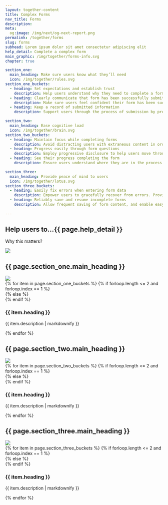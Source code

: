 ```yaml
---
layout: together-content
title: Complex Forms
nav_title: Forms
description: 
meta:
  og:image: /img/next/og-next-report.png
permalink: /together/forms
slug: forms
subhead: Lorem ipsum dolor sit amet consectetur adipiscing elit
help_detail: Complete a complex form
main_graphic: /img/together/forms-info.svg
chapter: true

section_one:
  main_heading: Make sure users know what they’ll need
  icon: /img/together/rules.svg
section_one_buckets: 
  - heading: Set expectations and establish trust
    description: Help users understand why they need to complete a form, what information will be needed to complete form, why we are asking for specific data, and what will be done with the data they are providing. 
  - heading: Clearly communicate that form has been successfully submitted
    description: Make sure users feel confident their form has been successfully submitted. Provide next steps, if available.
  - heading: Keep a record of submitted information
    description: Support users through the process of submission by providing an easily printed or downloadable summary of submitted information and any information they will need in order follow up on status.  

section_two:
  main_heading: Ease cognitive load
  icon: /img/together/brain.svg
section_two_buckets: 
  - heading: Maintain focus while completing forms
    description: Avoid distracting users with extraneous content in order to ensure focus is centered on form content and encourage users to successfully complete form.
  - heading: Progress easily through form questions
    description: Employ progressive disclosure to help users move through the form in a clear way that supports them when they are stressed or cognitively overwhelmed and progress from easy to hard questions.
  - heading: See their progress completing the form
    description: Ensure users understand where they are in the process of completing a form, and feel confident they know next steps in moving through form completion. 

section_three:
  main_heading: Provide peace of mind to users
  icon: /img/together/lotus.svg
section_three_buckets: 
  - heading: Easily fix errors when entering form data
    description: Empower users to gracefully recover from errors. Provide complete information on how to recover from errors. 
  - heading: Reliably save and resume incomplete forms
    description: Allow frequent saving of form content, and enable easy return to finish completing form, if outside distractions become overwhelming or a user cannot complete the form in a single session. 
 
---
```


<!-- top section -->
<section class="text-center margin-y-6">
  <div class="border-bottom-1px border-top-0 border-left-0 border-right-0 border-dashed">
    <h2 class="font-sans-xl">
      Help users to...<span class="font-sans-xl text-base">{{ page.help_detail }}</span>
    </h2>
  </div>
  <p class="font-sans-2xl text-bold">Why this matters?</p>
  <img class="width-desktop" src="{{ site.baseurl }}{{ page.main_graphic }}">
</section>

<!-- section one -->
<section class="together-section">      
  <h2 class="text-center font-sans-2xl text-base-dark text-normal">
    {{ page.section_one.main_heading }}
  </h2>
  <div class="display-flex flex-row flex-justify-center margin-bottom-4">
    <img class="width-9" src="{{ site.baseurl }}{{ page.section_one.icon }}">
  </div>  
  <div class="grid-container">
    <div class="grid-row grid-gap-2">
      {% for item in page.section_one_buckets %}
      {% if forloop.length <= 2 and forloop.index == 1 %}
        <div class="tablet:grid-col-4 tablet:grid-offset-2">
      {% else %}
        <div class="tablet:grid-col-4">
      {% endif  %}
          <div class="together-section__header border-top-105 border-primary">
            <h3 class="together-section__heading">
            {{ item.heading }}
            </h3>
            <p>{{ item.description | markdownify }}</p>
          </div>
        </div>  
      {% endfor %}
    </div>
  </div>
</section>

<!-- section two -->
<section class="together-section">      
  <h2 class="text-center font-sans-2xl text-base-dark text-normal">
    {{ page.section_two.main_heading }}
  </h2>
  <div class="display-flex flex-row flex-justify-center margin-bottom-4">
    <img class="width-9" src="{{ site.baseurl }}{{ page.section_two.icon }}">
  </div>  
  <div class="grid-container">
    <div class="grid-row grid-gap-2">
      {% for item in page.section_two_buckets %}
      {% if forloop.length <= 2 and forloop.index == 1 %}
        <div class="tablet:grid-col-4 tablet:grid-offset-2">
      {% else %}
        <div class="tablet:grid-col-4">
      {% endif  %}
          <div class="together-section__header border-top-105 border-secondary-vivid">
            <h3 class="together-section__heading">
            {{ item.heading }}
            </h3>
            <p>{{ item.description | markdownify }}</p>
          </div>
        </div>  
      {% endfor %}
    </div>
  </div>
</section>

<!-- section three -->
<section class="together-section">      
  <h2 class="text-center font-sans-2xl text-base-dark text-normal">
    {{ page.section_three.main_heading }}
  </h2>
  <div class="display-flex flex-row flex-justify-center margin-bottom-4">
    <img class="width-9" src="{{ site.baseurl }}{{ page.section_three.icon }}">
  </div>  
  <div class="grid-container">
    <div class="grid-row grid-gap-2">
      {% for item in page.section_three_buckets %}
      {% if forloop.length <= 2 and forloop.index == 1 %}
        <div class="tablet:grid-col-4 tablet:grid-offset-2">
      {% else %}
        <div class="tablet:grid-col-4">
      {% endif  %}
          <div class="together-section__header  border-top-105 border-gold">
            <h3 class="together-section__heading">
            {{ item.heading }}
            </h3>
            <p>{{ item.description | markdownify }}</p>
          </div>
        </div>  
      {% endfor %}
    </div>
  </div>
</section>